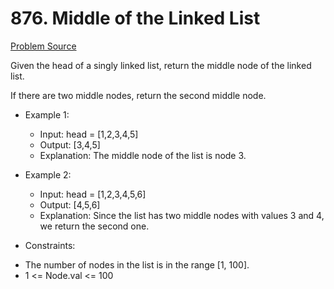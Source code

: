 # 876. Middle of the Linked List

[Problem Source](https://leetcode.com/problems/middle-of-the-linked-list/description/)

Given the head of a singly linked list, return the middle node of the linked list.

If there are two middle nodes, return the second middle node.

* Example 1:

    - Input: head = [1,2,3,4,5]
    - Output: [3,4,5]
    - Explanation: The middle node of the list is node 3.

* Example 2:

    - Input: head = [1,2,3,4,5,6]
    - Output: [4,5,6]
    - Explanation: Since the list has two middle nodes with values 3 and 4, we return the second one.

* Constraints:

- The number of nodes in the list is in the range [1, 100].
- 1 <= Node.val <= 100

